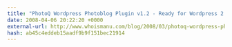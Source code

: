 ```yaml
---
title: "PhotoQ Wordpress Photoblog Plugin v1.2 - Ready for Wordpress 2.5"
date: 2008-04-06 20:22:20 +0000
external-url: http://www.whoismanu.com/blog/2008/03/photoq-wordpress-photoblog-plugin-v12-ready-for-wordpress-25/
hash: ab45c4eddeb15aadf9b9f151bec21914
---
```



